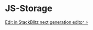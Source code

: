 # JS-Storage

[Edit in StackBlitz next generation editor ⚡️](https://stackblitz.com/~/github.com/kuldeepit/JS-Storage)